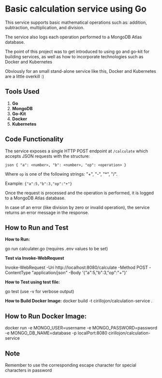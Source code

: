 # Basic calculation service using Go

This service supports basic mathematical operations such as: addition, subtraction, multiplication, and division. 

The service also logs each operation performed to a MongoDB Atlas database.

The point of this project was to get introduced to using go and go-kit for building services, as well as how to incorporate technologies such as Docker and Kubernetes

Obviously for an small stand-alone service like this, Docker and Kubernetes are a little overkill :)

## Tools Used

1. **Go** 
2. **MongoDB**
3. **Go-Kit** 
4. **Docker**
5. **Kubernetes**

## Code Functionality

The service exposes a single HTTP POST endpoint at `/calculate` which accepts JSON requests with the structure:

`json
{
  "a": <number>,
  "b": <number>,
  "op": <operation>
}
`

Where `op` is one of the following strings: "+", "-", "*", "/".

Example: `{"a":5,"b":3,"op":"+"}`

Once the request is processed and the operation is performed, it is logged to a MongoDB Atlas database.

In case of an error (like division by zero or invalid operation), the service returns an error message in the response.

## How to Run and Test

**How to Run:**

go run calculater.go (requires .env values to be set)

**Test via Invoke-WebRequest**

Invoke-WebRequest -Uri http://localhost:8080/calculate -Method POST -ContentType "application/json" -Body '{"a":5,"b":3,"op":"+"}'

**How to Test using test file:**

go test (use -v for verbose output)

**How to Build Docker Image:**
docker build -t cirillojon/calculation-service .

## How to Run Docker Image:
docker run -e MONGO_USER=username -e MONGO_PASSWORD=password -e MONGO_DB_NAME=database -p localPort:8080 cirillojon/calculation-service

## Note
Remember to use the corresponding escape character for special characters in password 
